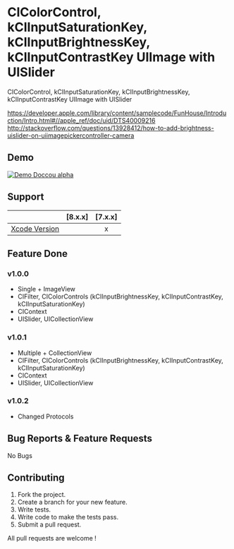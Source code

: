 # CIColorControl, kCIInputSaturationKey, kCIInputBrightnessKey, kCIInputContrastKey UIImage with UISlider
CIColorControl, kCIInputSaturationKey, kCIInputBrightnessKey, kCIInputContrastKey UIImage with UISlider

https://developer.apple.com/library/content/samplecode/FunHouse/Introduction/Intro.html#//apple_ref/doc/uid/DTS40009216
http://stackoverflow.com/questions/13928412/how-to-add-brightness-uislider-on-uiimagepickercontroller-camera
## Demo

[![Demo Doccou alpha](https://github.com/mihailsalari/ColorControl/blob/master/ColorControl/Assets.xcassets/Screen.imageset/Screen.png)](https://www.youtube.com/watch?v=iI-She_vGhw)

## Support

|                       |  [8.x.x]  |  [7.x.x]  | 
| --------------------- |:---------:|:---------:|
| [Xcode Version ][1]   |           |     x     |


[1]: http://developer.apple.com/xcode/


## Feature Done 


### v1.0.0
* Single + ImageView
* CIFilter, CIColorControls (kCIInputBrightnessKey, kCIInputContrastKey, kCIInputSaturationKey)
* CIContext
* UISlider, UICollectionView

### v1.0.1
* Multiple + CollectionView
* CIFilter, CIColorControls (kCIInputBrightnessKey, kCIInputContrastKey, kCIInputSaturationKey)
* CIContext
* UISlider, UICollectionView

### v1.0.2
* Changed Protocols

## Bug Reports & Feature Requests

No Bugs

## Contributing

1. Fork the project.
2. Create a branch for your new feature.
3. Write tests.
4. Write code to make the tests pass.
5. Submit a pull request.

All pull requests are welcome !
